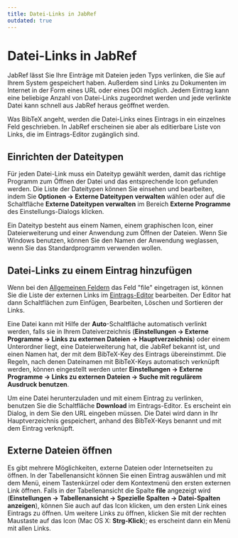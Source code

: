 ```yaml
---
title: Datei-Links in JabRef
outdated: true
---
```


# Datei-Links in JabRef

JabRef lässt Sie Ihre Einträge mit Dateien jeden Typs verlinken, die Sie auf Ihrem System gespeichert haben. Außerdem sind Links zu Dokumenten im Internet in der Form eines URL oder eines DOI möglich. Jedem Eintrag kann eine beliebige Anzahl von Datei-Links zugeordnet werden und jede verlinkte Datei kann schnell aus JabRef heraus geöffnet werden.

Was BibTeX angeht, werden die Datei-Links eines Eintrags in ein einzelnes Feld geschrieben. In JabRef erscheinen sie aber als editierbare Liste von Links, die im Eintrags-Editor zugänglich sind.

## Einrichten der Dateitypen

Für jeden Datei-Link muss ein Dateityp gewählt werden, damit das richtige Programm zum Öffnen der Datei und das entsprechende Icon gefunden werden. Die Liste der Dateitypen können Sie einsehen und bearbeiten, indem Sie **Optionen -&gt; Externe Dateitypen verwalten** wählen oder auf die Schaltfläche **Externe Dateitypen verwalten** im Bereich **Externe Programme** des Einstellungs-Dialogs klicken.

Ein Dateityp besteht aus einem Namen, einem graphischen Icon, einer Dateierweiterung und einer Anwendung zum Öffnen der Dateien. Wenn Sie Windows benutzen, können Sie den Namen der Anwendung weglassen, wenn Sie das Standardprogramm verwenden wollen.

## Datei-Links zu einem Eintrag hinzufügen

Wenn bei den [Allgemeinen Feldern](GeneralFields) das Feld "file" eingetragen ist, können Sie die Liste der externen Links im [Eintrags-Editor](EntryEditorHelp) bearbeiten. Der Editor hat dann Schaltflächen zum Einfügen, Bearbeiten, Löschen und Sortieren der Links.

Eine Datei kann mit Hilfe der **Auto**-Schaltfläche automatisch verlinkt werden, falls sie in Ihrem Dateiverzeichnis (**Einstellungen -&gt; Externe Programme -&gt; Links zu externen Dateien -&gt; Hauptverzeichnis**) oder einem Unterordner liegt, eine Dateierweiterung hat, die JabRef bekannt ist, und einen Namen hat, der mit dem BibTeX-Key des Eintrags übereinstimmt. Die Regeln, nach denen Dateinamen mit BibTeX-Keys automatisch verknüpft werden, können eingestellt werden unter **Einstellungen -&gt; Externe Programme -&gt; Links zu externen Dateien -&gt; Suche mit regulärem Ausdruck benutzen**.

Um eine Datei herunterzuladen und mit einem Eintrag zu verlinken, benutzen Sie die Schaltfläche **Download** im Eintrags-Editor. Es erscheint ein Dialog, in dem Sie den URL eingeben müssen. Die Datei wird dann in Ihr Hauptverzeichnis gespeichert, anhand des BibTeX-Keys benannt und mit dem Eintrag verknüpft.

## Externe Dateien öffnen

Es gibt mehrere Möglichkeiten, externe Dateien oder Internetseiten zu öffnen. In der Tabellenansicht können Sie einen Eintrag auswählen und mit dem Menü, einem Tastenkürzel oder dem Kontextmenü den ersten externen Link öffnen. Falls in der Tabellenansicht die Spalte **file** angezeigt wird (**Einstellungen -&gt; Tabellenansicht -&gt; Spezielle Spalten -&gt; Datei-Spalten anzeigen**), können Sie auch auf das Icon klicken, um den ersten Link eines Eintrags zu öffnen. Um weitere Links zu öffnen, klicken Sie mit der rechten Maustaste auf das Icon (Mac OS X: **Strg-Klick**); es erscheint dann ein Menü mit allen Links.
